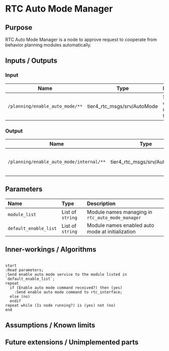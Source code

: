 # RTC Auto Mode Manager

## Purpose

RTC Auto Mode Manager is a node to approve request to cooperate from behavior planning modules automatically.

## Inputs / Outputs

### Input

| Name                            | Type                        | Description                                |
| ------------------------------- | --------------------------- | ------------------------------------------ |
| `/planning/enable_auto_mode/**` | tier4_rtc_msgs/srv/AutoMode | Service to enable auto mode for the module |

### Output

| Name                                     | Type                        | Description                                |
| ---------------------------------------- | --------------------------- | ------------------------------------------ |
| `/planning/enable_auto_mode/internal/**` | tier4_rtc_msgs/srv/AutoMode | Service to enable auto mode for the module |

## Parameters

| Name                  | Type             | Description                                      |
| :-------------------- | :--------------- | :----------------------------------------------- |
| `module_list`         | List of `string` | Module names managing in `rtc_auto_mode_manager` |
| `default_enable_list` | List of `string` | Module names enabled auto mode at initialization |

## Inner-workings / Algorithms

```plantuml

start
:Read parameters;
:Send enable auto mode service to the module listed in `default_enable_list`;
repeat
  if (Enable auto mode command received?) then (yes)
    :Send enable auto mode command to rtc_interface;
  else (no)
  endif
repeat while (Is node running?) is (yes) not (no)
end

```

## Assumptions / Known limits

## Future extensions / Unimplemented parts
